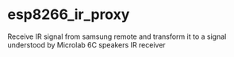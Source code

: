 # esp8266_ir_proxy
Receive IR signal from samsung remote and transform it to a signal understood by Microlab 6C speakers IR receiver

